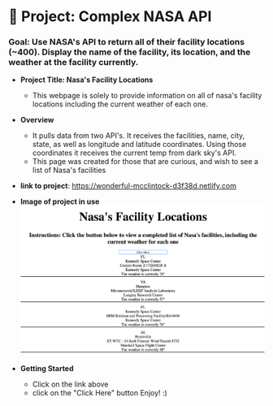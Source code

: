 # 🚀 Project: Complex NASA API

### Goal: Use NASA's API to return all of their facility locations (~400). Display the name of the facility, its location, and the weather at the facility currently.

* **Project Title: Nasa's Facility Locations**
  - This webpage is solely to provide information on all of nasa's facility locations including the current weather of each one.


* **Overview**
  - It pulls data from two API's. It receives the facilities, name, city, state, as well as longitude and latitude coordinates. Using those coordinates it receives the current temp from dark sky's API.
  - This page was created for those that are curious, and wish to see a list of Nasa's facilities

* **link to project**: https://wonderful-mcclintock-d3f38d.netlify.com

* **Image of project in use**
![](nasacomplex/nasa.png)

* **Getting Started**
  - Click on the link above
  - click on the "Click Here" button Enjoy! :)
